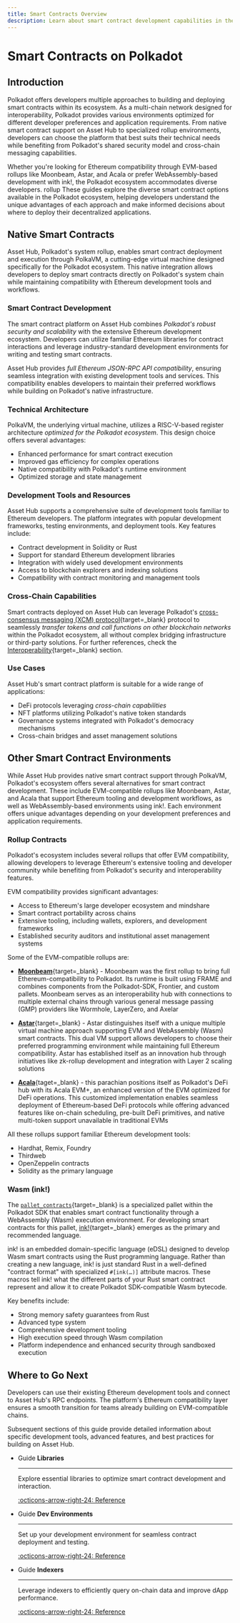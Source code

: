 ```yaml
---
title: Smart Contracts Overview
description: Learn about smart contract development capabilities in the Polkadot ecosystem, either by leveraging the Asset Hub rollup or other alternatives.
---
```


# Smart Contracts on Polkadot

## Introduction

Polkadot offers developers multiple approaches to building and deploying smart contracts within its ecosystem. As a multi-chain network designed for interoperability, Polkadot provides various environments optimized for different developer preferences and application requirements. From native smart contract support on Asset Hub to specialized rollup environments, developers can choose the platform that best suits their technical needs while benefiting from Polkadot's shared security model and cross-chain messaging capabilities.

Whether you're looking for Ethereum compatibility through EVM-based rollups like Moonbeam, Astar, and Acala or prefer WebAssembly-based development with ink!, the Polkadot ecosystem accommodates diverse developers.
rollup
These guides explore the diverse smart contract options available in the Polkadot ecosystem, helping developers understand the unique advantages of each approach and make informed decisions about where to deploy their decentralized applications.

## Native Smart Contracts

Asset Hub, Polkadot's system rollup, enables smart contract deployment and execution through PolkaVM, a cutting-edge virtual machine designed specifically for the Polkadot ecosystem. This native integration allows developers to deploy smart contracts directly on Polkadot's system chain while maintaining compatibility with Ethereum development tools and workflows.

### Smart Contract Development

The smart contract platform on Asset Hub combines _Polkadot's robust security and scalability_ with the extensive Ethereum development ecosystem. Developers can utilize familiar Ethereum libraries for contract interactions and leverage industry-standard development environments for writing and testing smart contracts.

Asset Hub provides _full Ethereum JSON-RPC API compatibility_, ensuring seamless integration with existing development tools and services. This compatibility enables developers to maintain their preferred workflows while building on Polkadot's native infrastructure.

### Technical Architecture

PolkaVM, the underlying virtual machine, utilizes a RISC-V-based register architecture _optimized for the Polkadot ecosystem_. This design choice offers several advantages:

- Enhanced performance for smart contract execution
- Improved gas efficiency for complex operations
- Native compatibility with Polkadot's runtime environment
- Optimized storage and state management

### Development Tools and Resources

Asset Hub supports a comprehensive suite of development tools familiar to Ethereum developers. The platform integrates with popular development frameworks, testing environments, and deployment tools. Key features include:

- Contract development in Solidity or Rust
- Support for standard Ethereum development libraries
- Integration with widely used development environments
- Access to blockchain explorers and indexing solutions
- Compatibility with contract monitoring and management tools

### Cross-Chain Capabilities

Smart contracts deployed on Asset Hub can leverage Polkadot's [cross-consensus messaging (XCM) protocol](/develop/interoperability/intro-to-xcm/){target=\_blank} protocol to seamlessly _transfer tokens and call functions on other blockchain networks_ within the Polkadot ecosystem, all without complex bridging infrastructure or third-party solutions. For further references, check the [Interoperability](/develop/interoperability/index){target=\_blank} section.

### Use Cases

Asset Hub's smart contract platform is suitable for a wide range of applications:

- DeFi protocols leveraging _cross-chain capabilities_
- NFT platforms utilizing Polkadot's native token standards
- Governance systems integrated with Polkadot's democracy mechanisms
- Cross-chain bridges and asset management solutions

## Other Smart Contract Environments

While Asset Hub provides native smart contract support through PolkaVM, Polkadot's ecosystem offers several alternatives for smart contract development. These include EVM-compatible rollups like Moonbeam, Astar, and Acala that support Ethereum tooling and development workflows, as well as WebAssembly-based environments using ink!. Each environment offers unique advantages depending on your development preferences and application requirements.

### Rollup Contracts

Polkadot's ecosystem includes several rollups that offer EVM compatibility, allowing developers to leverage Ethereum's extensive tooling and developer community while benefiting from Polkadot's security and interoperability features.

EVM compatibility provides significant advantages:

- Access to Ethereum's large developer ecosystem and mindshare
- Smart contract portability across chains
- Extensive tooling, including wallets, explorers, and development frameworks
- Established security auditors and institutional asset management systems

Some of the EVM-compatible rollups are:

- [**Moonbeam**](https://moonbeam.network/){target=\_blank} - Moonbeam was the first rollup to bring full Ethereum-compatibility to Polkadot. Its runtime is built using FRAME and combines components from the Polkadot-SDK, Frontier, and custom pallets. Moonbeam serves as an interoperability hub with connections to multiple external chains through various general message passing (GMP) providers like Wormhole, LayerZero, and Axelar

- [**Astar**](https://astar.network/){target=\_blank} - Astar distinguishes itself with a unique multiple virtual machine approach supporting EVM and WebAssembly (Wasm) smart contracts. This dual VM support allows developers to choose their preferred programming environment while maintaining full Ethereum compatibility. Astar has established itself as an innovation hub through initiatives like zk-rollup development and integration with Layer 2 scaling solutions

- [**Acala**](https://acala.network/){taget=\_blank} - this parachian positions itself as Polkadot's DeFi hub with its Acala EVM+, an enhanced version of the EVM optimized for DeFi operations. This customized implementation enables seamless deployment of Ethereum-based DeFi protocols while offering advanced features like on-chain scheduling, pre-built DeFi primitives, and native multi-token support unavailable in traditional EVMs

All these rollups support familiar Ethereum development tools:

- Hardhat, Remix, Foundry
- Thirdweb
- OpenZeppelin contracts
- Solidity as the primary language

### Wasm (ink!)

The [`pallet_contracts`](https://docs.rs/pallet-contracts/latest/pallet_contracts/index.html#contracts-pallet){target=\_blank} is a specialized pallet within the Polkadot SDK that enables smart contract functionality through a WebAssembly (Wasm) execution environment. For developing smart contracts for this pallet, [ink!](https://use.ink/){target=\_blank} emerges as the primary and recommended language.

ink! is an embedded domain-specific language (eDSL) designed to develop Wasm smart contracts using the Rust programming language. Rather than creating a new language, ink! is just standard Rust in a well-defined "contract format" with specialized `#[ink(…)]` attribute macros. These macros tell ink! what the different parts of your Rust smart contract represent and allow it to create Polkadot SDK-compatible Wasm bytecode.

Key benefits include:

- Strong memory safety guarantees from Rust
- Advanced type system
- Comprehensive development tooling
- High execution speed through Wasm compilation
- Platform independence and enhanced security through sandboxed execution

## Where to Go Next

Developers can use their existing Ethereum development tools and connect to Asset Hub's RPC endpoints. The platform's Ethereum compatibility layer ensures a smooth transition for teams already building on EVM-compatible chains.

Subsequent sections of this guide provide detailed information about specific development tools, advanced features, and best practices for building on Asset Hub.

<div class="grid cards" markdown>

-   <span class="badge guide">Guide</span> __Libraries__

    ---

    Explore essential libraries to optimize smart contract development and interaction.

    [:octicons-arrow-right-24: Reference](/develop/smart-contracts/evm-toolkit/libraries/)

-   <span class="badge guide">Guide</span> __Dev Environments__

    ---

    Set up your development environment for seamless contract deployment and testing.

    [:octicons-arrow-right-24: Reference](/develop/smart-contracts/evm-toolkit/dev-environments/)

-   <span class="badge guide">Guide</span> __Indexers__

    ---

    Leverage indexers to efficiently query on-chain data and improve dApp performance.

    [:octicons-arrow-right-24: Reference](/develop/smart-contracts/evm-toolkit/indexers/)

</div>